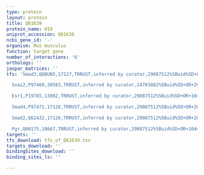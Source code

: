 ```yaml
---
type: protein
layout: protein
title: Q61639
protein_name: H19
uniprot_accession: Q61639
ncbi_gene_id: '-'
organism: Mus musculus
function: target gene
number_of_interactions: '6'
orthologs: ''
jaspar_matrices: ''
tfs: 'Smad3,Q8BUN5,17127,TRRUST,inferred by curator,29087512%5Buid%5D+OR+20427289%5Buid%5D,Yes

  Snai2,P97469,20583,TRRUST,inferred by curator,24703882%5Buid%5D+OR+29087512%5Buid%5D,Yes

  Esr1,P19785,13982,TRRUST,inferred by curator,29087512%5Buid%5D+OR+10442637%5Buid%5D,Yes

  Smad4,P97471,17128,TRRUST,inferred by curator,29087512%5Buid%5D+OR+20427289%5Buid%5D,Yes

  Smad2,Q62432,17126,TRRUST,inferred by curator,29087512%5Buid%5D+OR+20427289%5Buid%5D,Yes

  Pgr,Q00175,18667,TRRUST,inferred by curator,29087512%5Buid%5D+OR+10442637%5Buid%5D,Yes'
targets: ''
tfs_download: tfs_of_Q61639.tsv
targets_download: ''
bindingSites_download: ''
binding_sites_ls: ''

---
```

